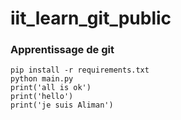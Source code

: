 # iit_learn_git_public

### Apprentissage de git 

```
pip install -r requirements.txt
python main.py
print('all is ok')
print('hello')
print('je suis Aliman')

```
